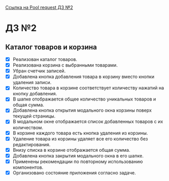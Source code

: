 [Ссылка на Pool request ДЗ №2](https://github.com/ylabio/react-webinar-3/pull/143)

# ДЗ №2
## Каталог товаров и корзина  


- [x] Реализован каталог товаров.
- [x] Реализована корзина с выбранными товарами.
- [x] Убран счетчик записей.
- [x] Добавлена кнопка добавления товара в корзину вместо кнопки удаления записи.
- [x] Количество товара в корзине соответствует количеству нажатий на кнопку добавления.
- [x] В шапке отображается общее количество уникальных товаров и общая сумма.
- [x] Добавлена кнопка открытия модального окна корзины поверх текущей страницы.
- [x] В модальном окне отображается список добавленных товаров с их количеством.
- [x] В корзине каждого товара есть кнопка удаления из корзины.
- [x] Удаление товара из корзины удаляет все его количество без редактирования.
- [x] Внизу списка в корзине отображается общая сумма.
- [x] Добавлена кнопка закрытия модального окна в его шапке.
- [x] Применены рекомендации по повторному использованию компонентов.
- [x] Организовано состояние приложения согласно задаче.
